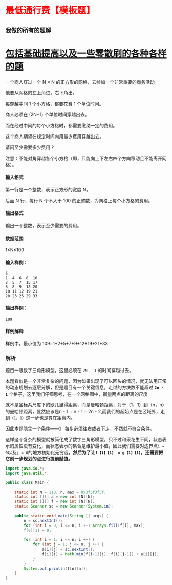 # <font color='red'>最低通行费【模板题】</font>

## **`我做的所有的题解`**

# [包括基础提高以及一些零散刷的各种各样的题](https://www.acwing.com/blog/content/33005/) 

一个商人穿过一个 N × N 的正方形的网格，去参加一个非常重要的商务活动。

他要从网格的左上角进，右下角出。

每穿越中间 1 个小方格，都要花费 1 个单位时间。

商人必须在 (2N−1) 个单位时间穿越出去。

而在经过中间的每个小方格时，都需要缴纳一定的费用。

这个商人期望在规定时间内用最少费用穿越出去。

请问至少需要多少费用？

注意：不能对角穿越各个小方格（即，只能向上下左右四个方向移动且不能离开网格）。

#### 输入格式

第一行是一个整数，表示正方形的宽度 N。

后面 N 行，每行 N 个不大于 100 的正整数，为网格上每个小方格的费用。

#### 输出格式

输出一个整数，表示至少需要的费用。

#### 数据范围

1≤N≤100

#### 输入样例：

```
5
1  4  6  8  10
2  5  7  15 17
6  8  9  18 20
10 11 12 19 21
20 23 25 29 33
```

#### 输出样例：

```
109
```

#### 样例解释

样例中，最小值为 109=1+2+5+7+9+12+19+21+33



### 解析

题目一眼数字三角形模型，这里必须在 `2N - 1` 的时间穿越过去。

本题看似是一个非常复杂的问题，因为如果出现了可以回头的情况，就无法用正常的动态规划去逐层分解，但是题目有一个关键信息，走过的方块数不能超过 **`2n - 1`** 个格子，这里我们仔细思考，在一个网格图中，衡量两点的距离的尺度

就不是坐标系尺度下的欧几里得距离，而是曼哈顿距离，对于（1，1）到（n，n）的曼哈顿距离，显然应该是n - 1 + n - 1 = 2n - 2,而我们的起始点是在区域外，走到`（1，1）`这一步也是算在距离内。

因此本题隐含一个条件——》 每步必须往右或者下走，不然就不符合条件。

这样这个复杂的模型就被简化成了数字三角形模型，只不过和采花生不同，状态表示的属性没有变化，而状态表示的集合是维护最小值，因此我们需要对边界点`i = 0`以及`j = 0`的地方初始化无穷远，**然后为了让`f【1】【1】 = g【1】【1】`，还需要把它前一步规划的点进行提前赋值。**

```java
import java.io.*;
import java.util.*;

public class Main {
    
    static int N = 110, n, max = 0x3f3f3f3f;
    static int [][] a = new int [N][N];
    static int [][] f = new int [N][N];
    static Scanner sc = new Scanner(System.in);
    
    public static void main(String [] args) {
        n = sc.nextInt();
        for (int i = 0; i <= n; i ++) Arrays.fill(f[i], max);
        f[0][1] = 0;
        
        for (int i = 1; i <= n; i ++) {
            for (int j = 1; j <= n; j ++) {
                a[i][j] = sc.nextInt();
                f[i][j] = Math.min(f[i-1][j], f[i][j-1]) + a[i][j];
            }
        }
        System.out.println(f[n][n]);
    }
}
```







